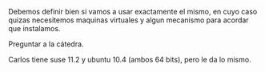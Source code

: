 Debemos definir bien si vamos a usar exactamente el mismo, en cuyo caso quizas necesitemos maquinas virtuales y algun mecanismo para acordar que instalamos.

Preguntar a la cátedra.

Carlos tiene suse 11.2 y ubuntu 10.4 (ambos 64 bits), pero le da lo mismo.
